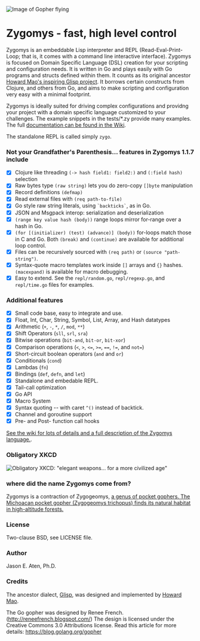 ![Image of Gopher flying](https://github.com/glycerine/zygomys/blob/master/biplane.jpg)

# Zygomys - fast, high level control

Zygomys is an embeddable Lisp interpreter and REPL (Read-Eval-Print-Loop;
that is, it comes with a command line interactive interface).
Zygomys is focused on Domain Specific Language (DSL) creation for your
scripting and configuration needs. It is written in Go and plays easily with Go programs
and structs defined within them. It counts as its original ancestor
[Howard Mao's inspiring Glisp project](https://github.com/zhemao/glisp).
It borrows certain constructs from Clojure, and others from Go, and
aims to make scripting and configuration very easy with a minimal footprint.

Zygomys is ideally suited for driving complex configurations and providng
your project with a domain specific language customized to your challenges.
The example snippets in the tests/*.zy provide many examples.
The full [documentation can be found in the Wiki](https://github.com/glycerine/zygomys/wiki).

The standalone REPL is called simply `zygo`.

### Not your Grandfather's Parenthesis... features in Zygomys 1.1.7 include

 * [x] Clojure like threading `(-> hash field1: field2:)` and `(:field hash)` selection
 * [x] Raw bytes type `(raw string)` lets you do zero-copy `[]byte` manipulation
 * [x] Record definitions `(defmap)`
 * [x] Read external files with `(req path-to-file)`
 * [x] Go style raw string literals, using `` `backticks` ``, as in Go.
 * [x] JSON and Msgpack interop: serialization and deserialization
 * [x] `(range key value hash (body))` range loops mirror for-range over a hash in Go.
 * [x] `(for [(initializer) (test) (advance)] (body))` for-loops match those in C and Go. Both `(break)` and `(continue)` are available for additional loop control.
 * [x] Files can be recursively sourced with `(req path)` or `(source "path-string")`.
 * [x] Syntax-quote macro templates work inside `[]` arrays and `{}` hashes. `(macexpand)` is available for macro debugging.
 * [x] Easy to extend. See the `repl/random.go`, `repl/regexp.go`, and `repl/time.go` files for examples.

### Additional features

 * [x] Small code base, easy to integrate and use.
 * [x] Float, Int, Char, String, Symbol, List, Array, and Hash datatypes
 * [x] Arithmetic (`+`, `-`, `*`, `/`, `mod`, `**`)
 * [x] Shift Operators (`sll`, `srl`, `sra`)
 * [x] Bitwise operations (`bit-and`, `bit-or`, `bit-xor`)
 * [x] Comparison operations (`<`, `>`, `<=`, `>=`, `==`, `!=`, and `not=`)
 * [x] Short-circuit boolean operators (`and` and `or`)
 * [x] Conditionals (`cond`)
 * [x] Lambdas (`fn`)
 * [x] Bindings (`def`, `defn`, and `let`)
 * [x] Standalone and embedable REPL.
 * [x] Tail-call optimization
 * [x] Go API
 * [x] Macro System
 * [x] Syntax quoting -- with caret `^()` instead of backtick.
 * [x] Channel and goroutine support
 * [x] Pre- and Post- function call hooks

[See the wiki for lots of details and a full description of the Zygomys language.](https://github.com/glycerine/zygomys/wiki).

### Obligatory XKCD

![Obligatory XKCD: "elegant weapons... for a more civilized age"](http://imgs.xkcd.com/comics/lisp_cycles.png)

### where did the name Zygomys come from?

Zygomys is a contraction of Zygogeomys, [a genus of pocket gophers. The Michoacan pocket gopher (Zygogeomys trichopus) finds its natural habitat in high-altitude forests.](https://en.wikipedia.org/wiki/Michoacan_pocket_gopher)

### License

Two-clause BSD, see LICENSE file.

### Author

Jason E. Aten, Ph.D.

### Credits

The ancestor dialect, [Glisp](https://github.com/zhemao/glisp), was designed and implemented by [Howard Mao](https://zhehaomao.com/).

The Go gopher was designed by Renee French. (http://reneefrench.blogspot.com/)
The design is licensed under the Creative Commons 3.0 Attributions license.
Read this article for more details: https://blog.golang.org/gopher
